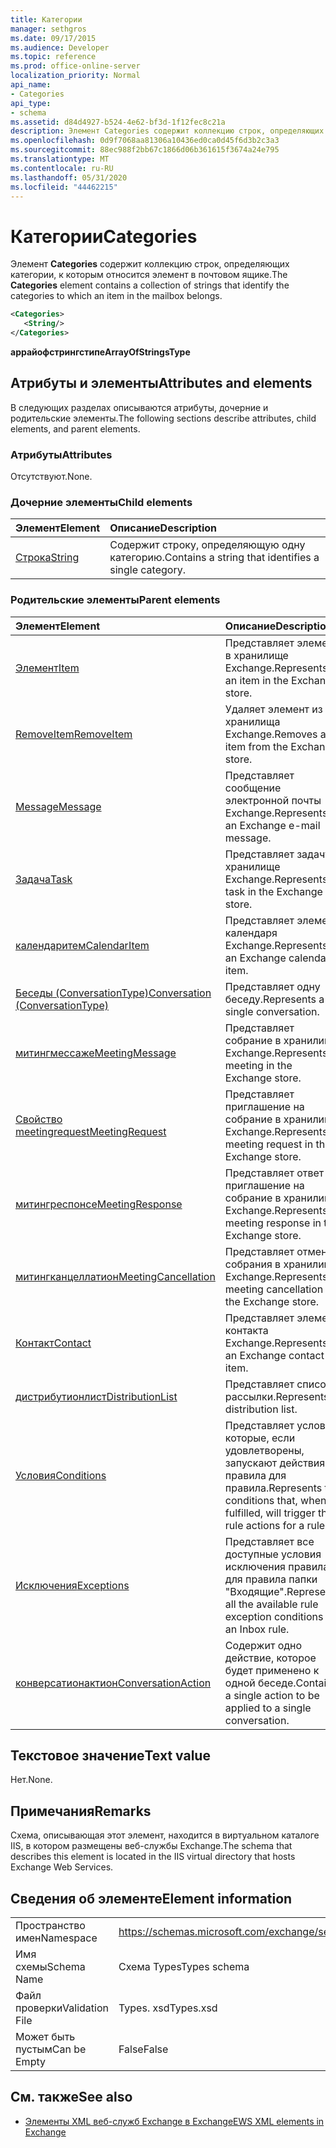 ```yaml
---
title: Категории
manager: sethgros
ms.date: 09/17/2015
ms.audience: Developer
ms.topic: reference
ms.prod: office-online-server
localization_priority: Normal
api_name:
- Categories
api_type:
- schema
ms.assetid: d84d4927-b524-4e62-bf3d-1f12fec8c21a
description: Элемент Categories содержит коллекцию строк, определяющих категории, к которым относится элемент в почтовом ящике.
ms.openlocfilehash: 0d9f7068aa81306a10436ed0ca0d45f6d3b2c3a3
ms.sourcegitcommit: 88ec988f2bb67c1866d06b361615f3674a24e795
ms.translationtype: MT
ms.contentlocale: ru-RU
ms.lasthandoff: 05/31/2020
ms.locfileid: "44462215"
---
```

# <a name="categories"></a><span data-ttu-id="81736-103">Категории</span><span class="sxs-lookup"><span data-stu-id="81736-103">Categories</span></span>

<span data-ttu-id="81736-104">Элемент **Categories** содержит коллекцию строк, определяющих категории, к которым относится элемент в почтовом ящике.</span><span class="sxs-lookup"><span data-stu-id="81736-104">The **Categories** element contains a collection of strings that identify the categories to which an item in the mailbox belongs.</span></span> 
  
```XML
<Categories>
   <String/>
</Categories>
```

 <span data-ttu-id="81736-105">**аррайофстрингстипе**</span><span class="sxs-lookup"><span data-stu-id="81736-105">**ArrayOfStringsType**</span></span>
## <a name="attributes-and-elements"></a><span data-ttu-id="81736-106">Атрибуты и элементы</span><span class="sxs-lookup"><span data-stu-id="81736-106">Attributes and elements</span></span>

<span data-ttu-id="81736-107">В следующих разделах описываются атрибуты, дочерние и родительские элементы.</span><span class="sxs-lookup"><span data-stu-id="81736-107">The following sections describe attributes, child elements, and parent elements.</span></span>
  
### <a name="attributes"></a><span data-ttu-id="81736-108">Атрибуты</span><span class="sxs-lookup"><span data-stu-id="81736-108">Attributes</span></span>

<span data-ttu-id="81736-109">Отсутствуют.</span><span class="sxs-lookup"><span data-stu-id="81736-109">None.</span></span>
  
### <a name="child-elements"></a><span data-ttu-id="81736-110">Дочерние элементы</span><span class="sxs-lookup"><span data-stu-id="81736-110">Child elements</span></span>

|<span data-ttu-id="81736-111">**Элемент**</span><span class="sxs-lookup"><span data-stu-id="81736-111">**Element**</span></span>|<span data-ttu-id="81736-112">**Описание**</span><span class="sxs-lookup"><span data-stu-id="81736-112">**Description**</span></span>|
|:-----|:-----|
|[<span data-ttu-id="81736-113">Строка</span><span class="sxs-lookup"><span data-stu-id="81736-113">String</span></span>](string.md) <br/> |<span data-ttu-id="81736-114">Содержит строку, определяющую одну категорию.</span><span class="sxs-lookup"><span data-stu-id="81736-114">Contains a string that identifies a single category.</span></span>  <br/> |
   
### <a name="parent-elements"></a><span data-ttu-id="81736-115">Родительские элементы</span><span class="sxs-lookup"><span data-stu-id="81736-115">Parent elements</span></span>

|<span data-ttu-id="81736-116">**Элемент**</span><span class="sxs-lookup"><span data-stu-id="81736-116">**Element**</span></span>|<span data-ttu-id="81736-117">**Описание**</span><span class="sxs-lookup"><span data-stu-id="81736-117">**Description**</span></span>|
|:-----|:-----|
|[<span data-ttu-id="81736-118">Элемент</span><span class="sxs-lookup"><span data-stu-id="81736-118">Item</span></span>](item.md) <br/> |<span data-ttu-id="81736-119">Представляет элемент в хранилище Exchange.</span><span class="sxs-lookup"><span data-stu-id="81736-119">Represents an item in the Exchange store.</span></span>  <br/> |
|[<span data-ttu-id="81736-120">RemoveItem</span><span class="sxs-lookup"><span data-stu-id="81736-120">RemoveItem</span></span>](removeitem.md) <br/> |<span data-ttu-id="81736-121">Удаляет элемент из хранилища Exchange.</span><span class="sxs-lookup"><span data-stu-id="81736-121">Removes an item from the Exchange store.</span></span>  <br/> |
|[<span data-ttu-id="81736-122">Message</span><span class="sxs-lookup"><span data-stu-id="81736-122">Message</span></span>](message-ex15websvcsotherref.md) <br/> |<span data-ttu-id="81736-123">Представляет сообщение электронной почты Exchange.</span><span class="sxs-lookup"><span data-stu-id="81736-123">Represents an Exchange e-mail message.</span></span>  <br/> |
|[<span data-ttu-id="81736-124">Задача</span><span class="sxs-lookup"><span data-stu-id="81736-124">Task</span></span>](task.md) <br/> |<span data-ttu-id="81736-125">Представляет задачу в хранилище Exchange.</span><span class="sxs-lookup"><span data-stu-id="81736-125">Represents a task in the Exchange store.</span></span>  <br/> |
|[<span data-ttu-id="81736-126">календаритем</span><span class="sxs-lookup"><span data-stu-id="81736-126">CalendarItem</span></span>](calendaritem.md) <br/> |<span data-ttu-id="81736-127">Представляет элемент календаря Exchange.</span><span class="sxs-lookup"><span data-stu-id="81736-127">Represents an Exchange calendar item.</span></span>  <br/> |
|[<span data-ttu-id="81736-128">Беседы (ConversationType)</span><span class="sxs-lookup"><span data-stu-id="81736-128">Conversation (ConversationType)</span></span>](conversation-conversationtype.md) <br/> |<span data-ttu-id="81736-129">Представляет одну беседу.</span><span class="sxs-lookup"><span data-stu-id="81736-129">Represents a single conversation.</span></span>  <br/> |
|[<span data-ttu-id="81736-130">митингмессаже</span><span class="sxs-lookup"><span data-stu-id="81736-130">MeetingMessage</span></span>](meetingmessage.md) <br/> |<span data-ttu-id="81736-131">Представляет собрание в хранилище Exchange.</span><span class="sxs-lookup"><span data-stu-id="81736-131">Represents a meeting in the Exchange store.</span></span>  <br/> |
|[<span data-ttu-id="81736-132">Свойство meetingrequest</span><span class="sxs-lookup"><span data-stu-id="81736-132">MeetingRequest</span></span>](meetingrequest.md) <br/> |<span data-ttu-id="81736-133">Представляет приглашение на собрание в хранилище Exchange.</span><span class="sxs-lookup"><span data-stu-id="81736-133">Represents a meeting request in the Exchange store.</span></span>  <br/> |
|[<span data-ttu-id="81736-134">митингреспонсе</span><span class="sxs-lookup"><span data-stu-id="81736-134">MeetingResponse</span></span>](meetingresponse.md) <br/> |<span data-ttu-id="81736-135">Представляет ответ на приглашение на собрание в хранилище Exchange.</span><span class="sxs-lookup"><span data-stu-id="81736-135">Represents a meeting response in the Exchange store.</span></span>  <br/> |
|[<span data-ttu-id="81736-136">митингканцеллатион</span><span class="sxs-lookup"><span data-stu-id="81736-136">MeetingCancellation</span></span>](meetingcancellation.md) <br/> |<span data-ttu-id="81736-137">Представляет отмену собрания в хранилище Exchange.</span><span class="sxs-lookup"><span data-stu-id="81736-137">Represents a meeting cancellation in the Exchange store.</span></span>  <br/> |
|[<span data-ttu-id="81736-138">Контакт</span><span class="sxs-lookup"><span data-stu-id="81736-138">Contact</span></span>](contact.md) <br/> |<span data-ttu-id="81736-139">Представляет элемент контакта Exchange.</span><span class="sxs-lookup"><span data-stu-id="81736-139">Represents an Exchange contact item.</span></span>  <br/> |
|[<span data-ttu-id="81736-140">дистрибутионлист</span><span class="sxs-lookup"><span data-stu-id="81736-140">DistributionList</span></span>](distributionlist.md) <br/> |<span data-ttu-id="81736-141">Представляет список рассылки.</span><span class="sxs-lookup"><span data-stu-id="81736-141">Represents a distribution list.</span></span>  <br/> |
|[<span data-ttu-id="81736-142">Условия</span><span class="sxs-lookup"><span data-stu-id="81736-142">Conditions</span></span>](conditions.md) <br/> |<span data-ttu-id="81736-143">Представляет условия, которые, если удовлетворены, запускают действия правила для правила.</span><span class="sxs-lookup"><span data-stu-id="81736-143">Represents the conditions that, when fulfilled, will trigger the rule actions for a rule.</span></span>  <br/> |
|[<span data-ttu-id="81736-144">Исключения</span><span class="sxs-lookup"><span data-stu-id="81736-144">Exceptions</span></span>](exceptions.md) <br/> |<span data-ttu-id="81736-145">Представляет все доступные условия исключения правила для правила папки "Входящие".</span><span class="sxs-lookup"><span data-stu-id="81736-145">Represents all the available rule exception conditions for an Inbox rule.</span></span>  <br/> |
|[<span data-ttu-id="81736-146">конверсатионактион</span><span class="sxs-lookup"><span data-stu-id="81736-146">ConversationAction</span></span>](conversationaction.md) <br/> |<span data-ttu-id="81736-147">Содержит одно действие, которое будет применено к одной беседе.</span><span class="sxs-lookup"><span data-stu-id="81736-147">Contains a single action to be applied to a single conversation.</span></span>  <br/> |
   
## <a name="text-value"></a><span data-ttu-id="81736-148">Текстовое значение</span><span class="sxs-lookup"><span data-stu-id="81736-148">Text value</span></span>

<span data-ttu-id="81736-149">Нет.</span><span class="sxs-lookup"><span data-stu-id="81736-149">None.</span></span>
  
## <a name="remarks"></a><span data-ttu-id="81736-150">Примечания</span><span class="sxs-lookup"><span data-stu-id="81736-150">Remarks</span></span>

<span data-ttu-id="81736-151">Схема, описывающая этот элемент, находится в виртуальном каталоге IIS, в котором размещены веб-службы Exchange.</span><span class="sxs-lookup"><span data-stu-id="81736-151">The schema that describes this element is located in the IIS virtual directory that hosts Exchange Web Services.</span></span>
  
## <a name="element-information"></a><span data-ttu-id="81736-152">Сведения об элементе</span><span class="sxs-lookup"><span data-stu-id="81736-152">Element information</span></span>

|||
|:-----|:-----|
|<span data-ttu-id="81736-153">Пространство имен</span><span class="sxs-lookup"><span data-stu-id="81736-153">Namespace</span></span>  <br/> |https://schemas.microsoft.com/exchange/services/2006/types  <br/> |
|<span data-ttu-id="81736-154">Имя схемы</span><span class="sxs-lookup"><span data-stu-id="81736-154">Schema Name</span></span>  <br/> |<span data-ttu-id="81736-155">Схема Types</span><span class="sxs-lookup"><span data-stu-id="81736-155">Types schema</span></span>  <br/> |
|<span data-ttu-id="81736-156">Файл проверки</span><span class="sxs-lookup"><span data-stu-id="81736-156">Validation File</span></span>  <br/> |<span data-ttu-id="81736-157">Types. xsd</span><span class="sxs-lookup"><span data-stu-id="81736-157">Types.xsd</span></span>  <br/> |
|<span data-ttu-id="81736-158">Может быть пустым</span><span class="sxs-lookup"><span data-stu-id="81736-158">Can be Empty</span></span>  <br/> |<span data-ttu-id="81736-159">False</span><span class="sxs-lookup"><span data-stu-id="81736-159">False</span></span>  <br/> |
   
## <a name="see-also"></a><span data-ttu-id="81736-160">См. также</span><span class="sxs-lookup"><span data-stu-id="81736-160">See also</span></span>



- [<span data-ttu-id="81736-161">Элементы XML веб-служб Exchange в Exchange</span><span class="sxs-lookup"><span data-stu-id="81736-161">EWS XML elements in Exchange</span></span>](ews-xml-elements-in-exchange.md)


